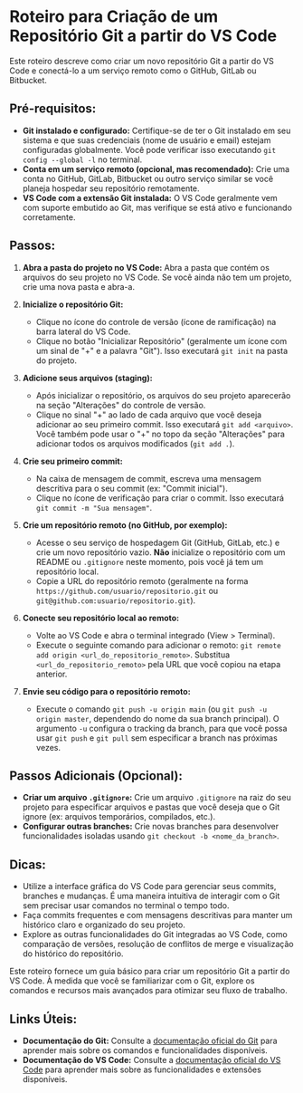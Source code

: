 # Roteiro para Criação de um Repositório Git a partir do VS Code

Este roteiro descreve como criar um novo repositório Git a partir do VS Code e conectá-lo a um serviço remoto como o GitHub, GitLab ou Bitbucket.

## Pré-requisitos:

* **Git instalado e configurado:** Certifique-se de ter o Git instalado em seu sistema e que suas credenciais (nome de usuário e email) estejam configuradas globalmente.  Você pode verificar isso executando `git config --global -l` no terminal.
* **Conta em um serviço remoto (opcional, mas recomendado):** Crie uma conta no GitHub, GitLab, Bitbucket ou outro serviço similar se você planeja hospedar seu repositório remotamente.
* **VS Code com a extensão Git instalada:** O VS Code geralmente vem com suporte embutido ao Git, mas verifique se está ativo e funcionando corretamente.

## Passos:

1. **Abra a pasta do projeto no VS Code:** Abra a pasta que contém os arquivos do seu projeto no VS Code.  Se você ainda não tem um projeto, crie uma nova pasta e abra-a.

2. **Inicialize o repositório Git:**
    * Clique no ícone do controle de versão (ícone de ramificação) na barra lateral do VS Code.
    * Clique no botão "Inicializar Repositório" (geralmente um ícone com um sinal de "+" e a palavra "Git"). Isso executará `git init` na pasta do projeto.

3. **Adicione seus arquivos (staging):**
    * Após inicializar o repositório, os arquivos do seu projeto aparecerão na seção "Alterações" do controle de versão.
    * Clique no sinal "+" ao lado de cada arquivo que você deseja adicionar ao seu primeiro commit.  Isso executará `git add <arquivo>`.  Você também pode usar o "+" no topo da seção "Alterações" para adicionar todos os arquivos modificados (`git add .`).

4. **Crie seu primeiro commit:**
    * Na caixa de mensagem de commit, escreva uma mensagem descritiva para o seu commit (ex: "Commit inicial").
    * Clique no ícone de verificação para criar o commit.  Isso executará `git commit -m "Sua mensagem"`.

5. **Crie um repositório remoto (no GitHub, por exemplo):**
    * Acesse o seu serviço de hospedagem Git (GitHub, GitLab, etc.) e crie um novo repositório vazio.  **Não** inicialize o repositório com um README ou `.gitignore` neste momento, pois você já tem um repositório local.
    * Copie a URL do repositório remoto (geralmente na forma `https://github.com/usuario/repositorio.git` ou `git@github.com:usuario/repositorio.git`).

6. **Conecte seu repositório local ao remoto:**
    * Volte ao VS Code e abra o terminal integrado (View > Terminal).
    * Execute o seguinte comando para adicionar o remoto: `git remote add origin <url_do_repositorio_remoto>`.  Substitua `<url_do_repositorio_remoto>` pela URL que você copiou na etapa anterior.

7. **Envie seu código para o repositório remoto:**
    * Execute o comando `git push -u origin main` (ou `git push -u origin master`, dependendo do nome da sua branch principal). O argumento `-u` configura o tracking da branch, para que você possa usar `git push` e `git pull` sem especificar a branch nas próximas vezes.

## Passos Adicionais (Opcional):

* **Criar um arquivo `.gitignore`:** Crie um arquivo `.gitignore` na raiz do seu projeto para especificar arquivos e pastas que você deseja que o Git ignore (ex: arquivos temporários, compilados, etc.).
* **Configurar outras branches:** Crie novas branches para desenvolver funcionalidades isoladas usando `git checkout -b <nome_da_branch>`.

## Dicas:

* Utilize a interface gráfica do VS Code para gerenciar seus commits, branches e mudanças.  É uma maneira intuitiva de interagir com o Git sem precisar usar comandos no terminal o tempo todo.
* Faça commits frequentes e com mensagens descritivas para manter um histórico claro e organizado do seu projeto.
* Explore as outras funcionalidades do Git integradas ao VS Code, como comparação de versões, resolução de conflitos de merge e visualização do histórico do repositório.


Este roteiro fornece um guia básico para criar um repositório Git a partir do VS Code.  À medida que você se familiarizar com o Git, explore os comandos e recursos mais avançados para otimizar seu fluxo de trabalho.

## Links Úteis:
* **Documentação do Git:** Consulte a [documentação oficial do Git](https://git-scm.com/doc) para aprender mais sobre os comandos e funcionalidades disponíveis.
* **Documentação do VS Code:** Consulte a [documentação oficial do VS Code](https://code.visualstudio.com/docs) para aprender mais sobre as funcionalidades e extensões disponíveis.